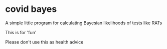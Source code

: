 # covid bayes

A simple little program for calculating Bayesian likelihoods of tests like RATs

This is for 'fun'

Please don't use this as health advice
